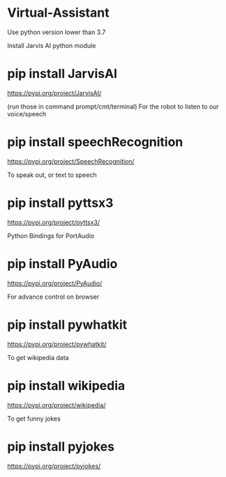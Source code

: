 # Virtual-Assistant
Use python version lower than 3.7

Install Jarvis AI python module 
# pip install JarvisAI
https://pypi.org/project/JarvisAI/

(run those in command prompt/cmt/terminal) For the robot to listen to our voice/speech
# pip install speechRecognition
https://pypi.org/project/SpeechRecognition/

To speak out, or text to speech 
# pip install pyttsx3
https://pypi.org/project/pyttsx3/

Python Bindings for PortAudio
# pip install PyAudio
https://pypi.org/project/PyAudio/

For advance control on browser 
# pip install pywhatkit
https://pypi.org/project/pywhatkit/

To get wikipedia data 
# pip install wikipedia
https://pypi.org/project/wikipedia/

To get funny jokes 
# pip install pyjokes
https://pypi.org/project/pyjokes/
